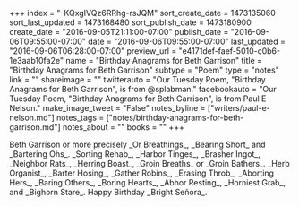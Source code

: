 +++
index = "-KQxgIVQz6RRhg-rsJQM"
sort_create_date = 1473135060
sort_last_updated = 1473168480
sort_publish_date = 1473180900
create_date = "2016-09-05T21:11:00-07:00"
publish_date = "2016-09-06T09:55:00-07:00"
date = "2016-09-06T09:55:00-07:00"
last_updated = "2016-09-06T06:28:00-07:00"
preview_url = "e4171def-faef-5010-c0b6-1e3aab10fa2e"
name = "Birthday Anagrams for Beth Garrison"
title = "Birthday Anagrams for Beth Garrison"
subtype = "Poem"
type = "notes"
link = ""
shareimage = ""
twitterauto = "Our Tuesday Poem, \"Birthday Anagrams for Beth Garrison\", is from @splabman."
facebookauto = "Our Tuesday Poem, \"Birthday Anagrams for Beth Garrison\", is from Paul E Nelson."
make_image_tweet = "False"
notes_byline = ["writers/paul-e-nelson.md"]
notes_tags = ["notes/birthday-anagrams-for-beth-garrison.md"]
notes_about = ""
books = ""
+++
<p class="prose-poem">Beth Garrison or more precisely _Or Breathings_, _Bearing Short_ and _Bartering Ohs_. _Sorting Rehab_, _Harbor Tinges_, _Brasher Ingot_, _Neighbor Rats_, _Herring Boast_, _Groin Breaths_ or _Groin Bathers_. _Herb Organist_, _Barter Hosing_, _Gather Robins_, _Erasing Throb_, _Aborting Hers_, _Baring Others_, _Boring Hearts_, _Abhor Resting_, _Horniest Grab_, and _Bighorn Stare_. Happy Birthday _Bright Señora_.</p>